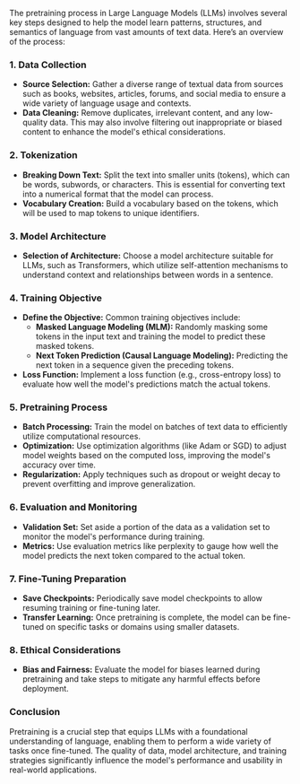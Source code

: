 The pretraining process in Large Language Models (LLMs) involves several key steps designed to help the model learn patterns, structures, and semantics of language from vast amounts of text data. Here’s an overview of the process:

### 1. **Data Collection**
   - **Source Selection:** Gather a diverse range of textual data from sources such as books, websites, articles, forums, and social media to ensure a wide variety of language usage and contexts.
   - **Data Cleaning:** Remove duplicates, irrelevant content, and any low-quality data. This may also involve filtering out inappropriate or biased content to enhance the model's ethical considerations.

### 2. **Tokenization**
   - **Breaking Down Text:** Split the text into smaller units (tokens), which can be words, subwords, or characters. This is essential for converting text into a numerical format that the model can process.
   - **Vocabulary Creation:** Build a vocabulary based on the tokens, which will be used to map tokens to unique identifiers.

### 3. **Model Architecture**
   - **Selection of Architecture:** Choose a model architecture suitable for LLMs, such as Transformers, which utilize self-attention mechanisms to understand context and relationships between words in a sentence.

### 4. **Training Objective**
   - **Define the Objective:** Common training objectives include:
     - **Masked Language Modeling (MLM):** Randomly masking some tokens in the input text and training the model to predict these masked tokens.
     - **Next Token Prediction (Causal Language Modeling):** Predicting the next token in a sequence given the preceding tokens.
   - **Loss Function:** Implement a loss function (e.g., cross-entropy loss) to evaluate how well the model's predictions match the actual tokens.

### 5. **Pretraining Process**
   - **Batch Processing:** Train the model on batches of text data to efficiently utilize computational resources.
   - **Optimization:** Use optimization algorithms (like Adam or SGD) to adjust model weights based on the computed loss, improving the model's accuracy over time.
   - **Regularization:** Apply techniques such as dropout or weight decay to prevent overfitting and improve generalization.

### 6. **Evaluation and Monitoring**
   - **Validation Set:** Set aside a portion of the data as a validation set to monitor the model's performance during training.
   - **Metrics:** Use evaluation metrics like perplexity to gauge how well the model predicts the next token compared to the actual token.

### 7. **Fine-Tuning Preparation**
   - **Save Checkpoints:** Periodically save model checkpoints to allow resuming training or fine-tuning later.
   - **Transfer Learning:** Once pretraining is complete, the model can be fine-tuned on specific tasks or domains using smaller datasets.

### 8. **Ethical Considerations**
   - **Bias and Fairness:** Evaluate the model for biases learned during pretraining and take steps to mitigate any harmful effects before deployment.

### Conclusion
Pretraining is a crucial step that equips LLMs with a foundational understanding of language, enabling them to perform a wide variety of tasks once fine-tuned. The quality of data, model architecture, and training strategies significantly influence the model's performance and usability in real-world applications.